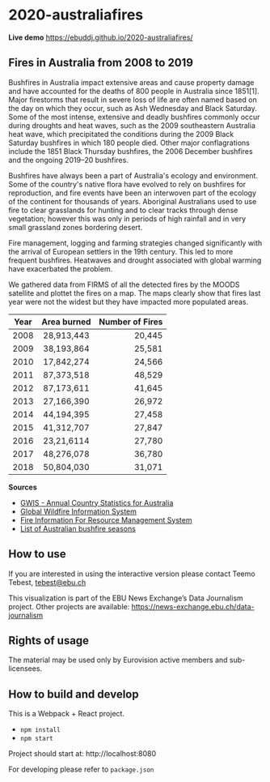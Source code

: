 # 2020-australiafires

**Live demo** https://ebuddj.github.io/2020-australiafires/

## Fires in Australia from 2008 to 2019

Bushfires in Australia impact extensive areas and cause property damage and have accounted for the deaths of 800 people in Australia since 1851[1]. Major firestorms that result in severe loss of life are often named based on the day on which they occur, such as Ash Wednesday and Black Saturday. Some of the most intense, extensive and deadly bushfires commonly occur during droughts and heat waves, such as the 2009 southeastern Australia heat wave, which precipitated the conditions during the 2009 Black Saturday bushfires in which 180 people died. Other major conflagrations include the 1851 Black Thursday bushfires, the 2006 December bushfires and the ongoing 2019–20 bushfires.

Bushfires have always been a part of Australia's ecology and environment. Some of the country's native flora have evolved to rely on bushfires for reproduction, and fire events have been an interwoven part of the ecology of the continent for thousands of years. Aboriginal Australians used to use fire to clear grasslands for hunting and to clear tracks through dense vegetation; however this was only in periods of high rainfall and in very small grassland zones bordering desert.

Fire management, logging and farming strategies changed significantly with the arrival of European settlers in the 19th century. This led to more frequent bushfires. Heatwaves and drought associated with global warming have exacerbated the problem.

We gathered data from FIRMS of all the detected fires by the MOODS satellite and plottet the fires on a map. The maps clearly show that fires last year were not the widest but they have impacted more populated areas. 

| Year | Area burned | Number of Fires |
| ---- |:------------:| ------:|
| 2008 | 28,913,443 | 20,445 |
| 2009 | 38,193,864 | 25,581 |
| 2010 | 17,842,274 | 24,566 |
| 2011 | 87,373,518 | 48,529 |
| 2012 | 87,173,611 | 41,645 |
| 2013 | 27,166,390 | 26,972 |
| 2014 | 44,194,395 | 27,458 |
| 2015 | 41,312,707 | 27,847 |
| 2016 | 23,21,6114 | 27,780 |
| 2017 | 48,276,078 | 36,780 |
| 2018 | 50,804,030 | 31,071 |

**Sources**
* [GWIS - Annual Country Statistics for Australia](https://gwis.jrc.ec.europa.eu/static/gwis.statistics.portal/countries-estimates/OC/AU)
* [Global Wildfire Information System](https://gwis.jrc.ec.europa.eu/static/gwis_current_situation/public/index.html)
* [Fire Information For Resource Management System](https://firms.modaps.eosdis.nasa.gov)
* [List of Australian bushfire seasons](https://en.m.wikipedia.org/wiki/List_of_Australian_bushfire_seasons)

## How to use

If you are interested in using the interactive version please contact Teemo Tebest, tebest@ebu.ch

This visualization is part of the EBU News Exchange’s Data Journalism project. Other projects are available: https://news-exchange.ebu.ch/data-journalism

## Rights of usage

The material may be used only by Eurovision active members and sub-licensees.

## How to build and develop

This is a Webpack + React project.

* `npm install`
* `npm start`

Project should start at: http://localhost:8080

For developing please refer to `package.json`